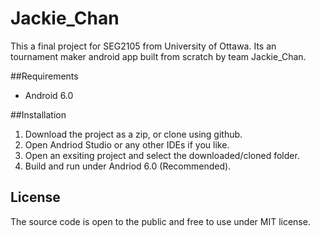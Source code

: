 # Jackie_Chan
This a final project for SEG2105 from University of Ottawa. Its an tournament maker android app built from scratch by team Jackie_Chan. 

##Requirements
- Android 6.0

##Installation 
1. Download the project as a zip, or clone using github.
2. Open Andriod Studio or any other IDEs if you like.
3. Open an exsiting project and select the downloaded/cloned folder.
4. Build and run under Andriod 6.0 (Recommended).

## License
The source code is open to the public and free to use under MIT license.
